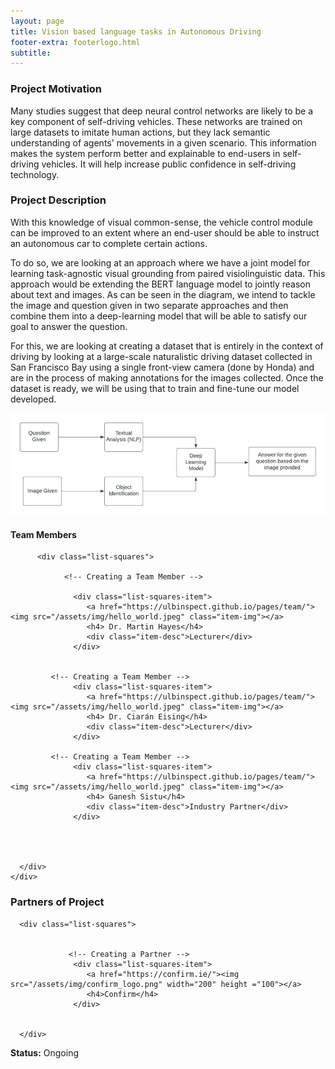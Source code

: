 ```yaml
---
layout: page
title: Vision based language tasks in Autonomous Driving
footer-extra: footerlogo.html
subtitle: 
---
```


### Project Motivation
Many studies suggest that deep neural control networks are likely to be a key component of self-driving vehicles. These networks are trained on large datasets to imitate human actions, but they lack semantic understanding of agents' movements in a given scenario. This information makes the system perform better and explainable to end-users in self-driving vehicles. It will help increase public confidence in self-driving technology.   

### Project Description
With this knowledge of visual common-sense, the vehicle control module can be improved to an extent where an end-user should be able to instruct an autonomous car to complete certain actions.	 

To do so, we are looking at an approach where we have a joint model for learning task-agnostic visual grounding from paired visiolinguistic data. This approach would be extending the BERT language model to jointly reason about text and images. 	As can be seen in the diagram, we intend to tackle the image and question given in two separate approaches and then combine them into a deep-learning model that will be able to satisfy our goal to answer the question.  

For this, we are looking at creating a dataset that is entirely in the context of driving by looking at a large-scale naturalistic driving dataset collected in San Francisco Bay using a single front-view camera (done by Honda) and are in the process of making annotations for the images collected. Once the dataset is ready, we will be using that to train and fine-tune our model developed. 


<img src="/assets/img/Projects/vision_language.jpg" class="center">

#### Team Members 


<div class="container-fluid">
   
   <div class="row">
                 
          <div class="list-squares">
      
                <!-- Creating a Team Member -->
  
                  <div class="list-squares-item">
                     <a href="https://ulbinspect.github.io/pages/team/"><img src="/assets/img/hello_world.jpeg" class="item-img"></a>
                     <h4> Dr. Martin Hayes</h4>
                     <div class="item-desc">Lecturer</div>
                  </div>
             
             
             <!-- Creating a Team Member -->
                  <div class="list-squares-item">
                     <a href="https://ulbinspect.github.io/pages/team/"><img src="/assets/img/hello_world.jpeg" class="item-img"></a>
                     <h4> Dr. Ciarán Eising</h4>
                     <div class="item-desc">Lecturer</div>
                  </div>
        
             <!-- Creating a Team Member -->
                  <div class="list-squares-item">
                     <a href="https://ulbinspect.github.io/pages/team/"><img src="/assets/img/hello_world.jpeg" class="item-img"></a>
                     <h4> Ganesh Sistu</h4>
                     <div class="item-desc">Industry Partner</div>
                  </div> 
 

      
 
      </div>
    </div>
</div>

### Partners of Project


<div class="container-fluid">
   
   <div class="row">
      
      <div class="list-squares">
                 
   
                 <!-- Creating a Partner -->
                  <div class="list-squares-item">
                     <a href="https://confirm.ie/"><img src="/assets/img/confirm_logo.png" width="200" height ="100"></a>
                     <h4>Confirm</h4>
                  </div>
                                
                  
      </div>
  </div>
</div>

**Status:** Ongoing
